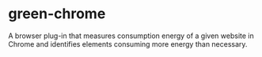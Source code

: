 # green-chrome
A browser plug-in that measures consumption energy of a given website in Chrome and identifies elements consuming more energy than necessary.
